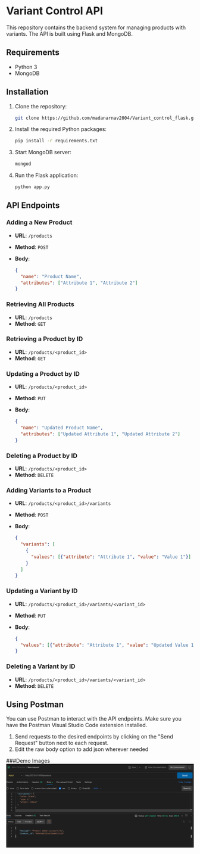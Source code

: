 # Variant Control API

This repository contains the backend system for managing products with variants. The API is built using Flask and MongoDB.

## Requirements

- Python 3
- MongoDB

## Installation

1. Clone the repository:

    ```bash
    git clone https://github.com/madanarnav2004/Variant_control_flask.git
    ```

2. Install the required Python packages:

    ```bash
    pip install -r requirements.txt
    ```

3. Start MongoDB server:

    ```bash
    mongod
    ```

4. Run the Flask application:

    ```bash
    python app.py
    ```

## API Endpoints

### Adding a New Product

- **URL**: `/products`
- **Method**: `POST`
- **Body**:

    ```json
    {
      "name": "Product Name",
      "attributes": ["Attribute 1", "Attribute 2"]
    }
    ```

### Retrieving All Products

- **URL**: `/products`
- **Method**: `GET`

### Retrieving a Product by ID

- **URL**: `/products/<product_id>`
- **Method**: `GET`

### Updating a Product by ID

- **URL**: `/products/<product_id>`
- **Method**: `PUT`
- **Body**:

    ```json
    {
      "name": "Updated Product Name",
      "attributes": ["Updated Attribute 1", "Updated Attribute 2"]
    }
    ```

### Deleting a Product by ID

- **URL**: `/products/<product_id>`
- **Method**: `DELETE`

### Adding Variants to a Product

- **URL**: `/products/<product_id>/variants`
- **Method**: `POST`
- **Body**:

    ```json
    {
      "variants": [
        {
          "values": [{"attribute": "Attribute 1", "value": "Value 1"}]
        }
      ]
    }
    ```

### Updating a Variant by ID

- **URL**: `/products/<product_id>/variants/<variant_id>`
- **Method**: `PUT`
- **Body**:

    ```json
    {
      "values": [{"attribute": "Attribute 1", "value": "Updated Value 1"}]
    }
    ```

### Deleting a Variant by ID

- **URL**: `/products/<product_id>/variants/<variant_id>`
- **Method**: `DELETE`

## Using Postman

You can use Postman to interact with the API endpoints. Make sure you have the Postman Visual Studio Code extension installed.


1. Send requests to the desired endpoints by clicking on the "Send Request" button next to each request.
2. Edit the raw body option to add json wherever needed

###Demo Images
![Screenshot](https://github.com/madanarnav2004/Variant_control_flask/raw/main/Screenshot%202024-03-27%20at%2010.16.30%20PM.png)

